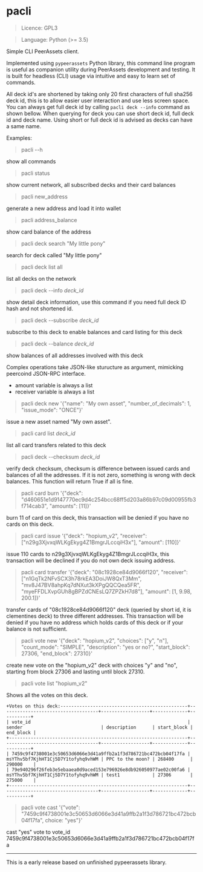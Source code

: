 
# pacli

> Licence: GPL3

> Language: Python (>= 3.5)

Simple CLI PeerAssets client.

Implemented using `pypeerassets` Python library, this command line program is useful as companion utility during PeerAssets development and testing.
It is built for headless (CLI) usage via intuitive and easy to learn set of commands.

All deck id's are shortened by taking only 20 first characters of full sha256 deck id, this is to allow easier user interaction
and use less screen space. You can always get full deck id by calling `pacli deck --info` command as shown bellow.
When querying for deck you can use short deck id, full deck id and deck name.
Using short or full deck id is advised as decks can have a same name.


Examples:

> pacli --h

show all commands

> pacli status

show current network, all subscribed decks and their card balances

> pacli new_address

generate a new address and load it into wallet

> pacli address_balance <deck> <address>

show card balance of the address

> pacli deck search "My little pony"

search for deck called "My little pony"

> pacli deck list all

list all decks on the network

> pacli deck --info *deck_id*

show detail deck information,
use this command if you need full deck ID hash and not shortened id.

> pacli deck --subscribe *deck_id*

subscribe to this deck to enable balances and card listing for this deck

> pacli deck --balance *deck_id*

show balances of all addresses involved with this deck

Complex operations take JSON-like sturucture as argument, mimicking peercoind JSON-RPC interface.
* amount variable is always a list
* receiver variable is always a list

> pacli deck new '{"name": "My own asset", "number_of_decimals": 1, "issue_mode": "ONCE"}'

issue a new asset named "My own asset".

> pacli card list *deck_id*

list all card transfers related to this deck
 
> pacli deck --checksum *deck_id*

verify deck checksum, checksum is difference between issued cards and balances of all the addresses.
If it is not zero, something is wrong with deck balances. This function will return True if all is fine.

> pacli card burn '{"deck": "d460651e1d9147770ec9d4c254bcc68ff5d203a86b97c09d00955fb3f714cab3", "amounts": [11]}'

burn 11 of card on this deck, this transaction will be denied if you have no cards on this deck.

> pacli card issue '{"deck": "hopium_v2", "receiver": ["n29g3XjvxqWLKgEkyg4Z1BmgrJLccqiH3x"], "amount": [110]}'

issue 110 cards to n29g3XjvxqWLKgEkyg4Z1BmgrJLccqiH3x, this transaction will be declined if you do not own deck issuing address.

> pacli card transfer '{"deck": "08c1928ce84d9066f120", "receiver": ["n1GqTk2NFvSCX3h78rkEA3DoiJW8QxT3Mm", "mv8J47BV8ahpKq7dNXut3kXPgQQCQea5FR",
                         "myeFFDLXvpGUh8gBPZdCNEsLQ7ZPZkH7d8"], "amount": [1, 9.98, 200.1]}'

transfer cards of "08c1928ce84d9066f120" deck (queried by short id, it is clementines deck) to three different addresses.
This transaction will be denied if you have no address which holds cards of this deck or if your balance is not sufficient.

> pacli vote new '{"deck": "hopium_v2", "choices": ["y", "n"], "count_mode": "SIMPLE", "description": "yes or no?", "start_block": 27306, "end_block": 27310}'

create new vote on the "hopium_v2" deck with choices "y" and "no", starting from block 27306 and lasting until block 27310.

> pacli vote list "hopium_v2"

Shows all the votes on this deck.

```
+Votes on this deck:-----------------------------------------------+------------------------------------+------------------+-------------+-----------+
| vote_id                                                          | sender                             | description      | start_block | end_block |
+------------------------------------------------------------------+------------------------------------+------------------+-------------+-----------+
| 7459c9f4738001e3c50653d6066e3d41a9ffb2a1f3d786721bc472bcb04f17fa | msYThv5bf7KjhHT1Cj5D7Y1tofyhq9vhWM | PPC to the moon? | 268400      | 290000    |
| 79e940296f26feb3e5ebaaea0d9aced153e796926e8db926050977ae02c00fa6 | msYThv5bf7KjhHT1Cj5D7Y1tofyhq9vhWM | test1            | 27306       | 275000    |
+------------------------------------------------------------------+------------------------------------+------------------+-------------+-----------+
```

> pacli vote cast '{"vote": "7459c9f4738001e3c50653d6066e3d41a9ffb2a1f3d786721bc472bcb04f17fa", choice: "yes"}'

cast "yes" vote to vote_id 7459c9f4738001e3c50653d6066e3d41a9ffb2a1f3d786721bc472bcb04f17fa

_____________________________________

This is a early release based on unfinished pypeerassets library.
